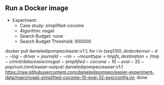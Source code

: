 
## Run a Docker image

 - Experiment: 
   - Case study: simplified-cocome
   - Algorithm: nsgaii
   - Search Budget: none
   - Search Budget Threshold: 900000

docker pull danieledipompeo/easier:v1.1; for i in $(seq 1 30); do docker run -d --log-driver=journald --rm --mount type=tmpfs,destination=/tmp -v /mnt/data/easier/nsgaii-simplified-cocome-10-eval-32-pop/run$i:/mnt/easier-output/ danieledipompeo/easier:v1.1 https://raw.githubusercontent.com/danieledipompeo/easier-experiment-data/main/nsgaii-simplified-cocome-10-eval-32-pop/config.ini; done

